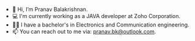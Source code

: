 - 👋 Hi, I’m Pranav Balakrishnan.
- 💻 I'm currently working as a JAVA developer at Zoho Corporation.
- 👨‍🎓 I have a bachelor's in Electronics and Communication engineering.
- 📫 You can reach out to me via: pranav.bk@outlook.com.

<!---
pranavbalakrishnan4100/pranavbalakrishnan4100 is a ✨ special ✨ repository because its `README.md` (this file) appears on your GitHub profile.
You can click the Preview link to take a look at your changes.
--->
